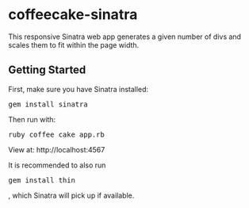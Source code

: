 # coffeecake-sinatra
This responsive Sinatra web app generates a given number of divs and scales them to fit within the page width.

<h2>Getting Started</h2>
First, make sure you have Sinatra installed:

<pre>gem install sinatra</pre>

Then run with: 

<pre>ruby coffee_cake_app.rb</pre>

View at: http://localhost:4567

It is recommended to also run <pre>gem install thin</pre>, which Sinatra will pick up if available.


